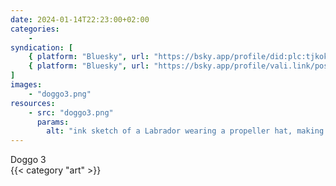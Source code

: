 ```yaml
---
date: 2024-01-14T22:23:00+02:00
categories:
    - 
syndication: [
    { platform: "Bluesky", url: "https://bsky.app/profile/did:plc:tjkokzqdnfzzlaxdjjzzzi5b/post/3kixu3utk7x2o", hidden: true },
    { platform: "Bluesky", url: "https://bsky.app/profile/vali.link/post/3kixu3utk7x2o" }
]
images:
    - "doggo3.png"
resources:
    - src: "doggo3.png"
      params:
        alt: "ink sketch of a Labrador wearing a propeller hat, making a silly face"
---
```

Doggo 3<br>
{{< category "art" >}}
